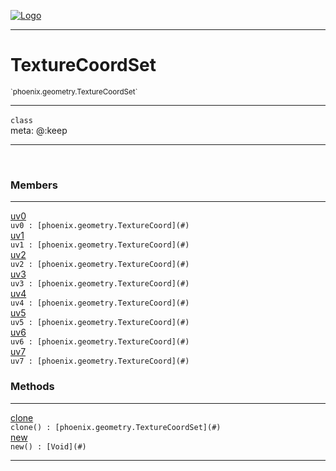 
[![Logo](../../../images/logo.png)](../../../api/index.html)

---



<h1>TextureCoordSet</h1>
<small>`phoenix.geometry.TextureCoordSet`</small>



---

`class`
<span class="meta">
<br/>meta: @:keep
</span>


---


&nbsp;
&nbsp;






<h3>Members</h3> <hr/><span class="member apipage">
                <a name="uv0"><a class="lift" href="#uv0">uv0</a></a><div class="clear"></div>
                <code class="signature apipage">uv0 : [phoenix.geometry.TextureCoord](#)</code><br/></span>
            <span class="small_desc_flat"></span><span class="member apipage">
                <a name="uv1"><a class="lift" href="#uv1">uv1</a></a><div class="clear"></div>
                <code class="signature apipage">uv1 : [phoenix.geometry.TextureCoord](#)</code><br/></span>
            <span class="small_desc_flat"></span><span class="member apipage">
                <a name="uv2"><a class="lift" href="#uv2">uv2</a></a><div class="clear"></div>
                <code class="signature apipage">uv2 : [phoenix.geometry.TextureCoord](#)</code><br/></span>
            <span class="small_desc_flat"></span><span class="member apipage">
                <a name="uv3"><a class="lift" href="#uv3">uv3</a></a><div class="clear"></div>
                <code class="signature apipage">uv3 : [phoenix.geometry.TextureCoord](#)</code><br/></span>
            <span class="small_desc_flat"></span><span class="member apipage">
                <a name="uv4"><a class="lift" href="#uv4">uv4</a></a><div class="clear"></div>
                <code class="signature apipage">uv4 : [phoenix.geometry.TextureCoord](#)</code><br/></span>
            <span class="small_desc_flat"></span><span class="member apipage">
                <a name="uv5"><a class="lift" href="#uv5">uv5</a></a><div class="clear"></div>
                <code class="signature apipage">uv5 : [phoenix.geometry.TextureCoord](#)</code><br/></span>
            <span class="small_desc_flat"></span><span class="member apipage">
                <a name="uv6"><a class="lift" href="#uv6">uv6</a></a><div class="clear"></div>
                <code class="signature apipage">uv6 : [phoenix.geometry.TextureCoord](#)</code><br/></span>
            <span class="small_desc_flat"></span><span class="member apipage">
                <a name="uv7"><a class="lift" href="#uv7">uv7</a></a><div class="clear"></div>
                <code class="signature apipage">uv7 : [phoenix.geometry.TextureCoord](#)</code><br/></span>
            <span class="small_desc_flat"></span>





<h3>Methods</h3> <hr/><span class="method apipage">
            <a name="clone"><a class="lift" href="#clone">clone</a></a><div class="clear"></div>
            <code class="signature apipage">clone() : [phoenix.geometry.TextureCoordSet](#)</code><br/><span class="small_desc_flat"></span>
        </span>
    <span class="method apipage">
            <a name="new"><a class="lift" href="#new">new</a></a><div class="clear"></div>
            <code class="signature apipage">new() : [Void](#)</code><br/><span class="small_desc_flat"></span>
        </span>
    






---

&nbsp;
&nbsp;
&nbsp;
&nbsp;